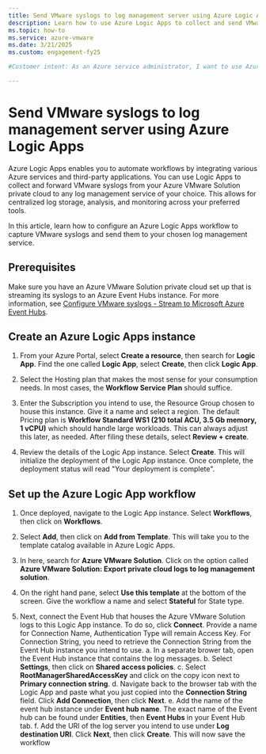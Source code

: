 ```yaml
---
title: Send VMware syslogs to log management server using Azure Logic Apps
description: Learn how to use Azure Logic Apps to collect and send VMware syslogs from your Azure VMware Solution private cloud to any log management service of your choice.
ms.topic: how-to 
ms.service: azure-vmware
ms.date: 3/21/2025
ms.custom: engagement-fy25

#Customer intent: As an Azure service administrator, I want to use Azure Logic Apps to send VMware syslogs from my Azure VMware Solution private cloud to my preferred log management service for centralized logging and analysis.

---
```


# Send VMware syslogs to log management server using Azure Logic Apps

Azure Logic Apps enables you to automate workflows by integrating various Azure services and third-party applications. You can use Logic Apps to collect and forward VMware syslogs from your Azure VMware Solution private cloud to any log management service of your choice. This allows for centralized log storage, analysis, and monitoring across your preferred tools.

In this article, learn how to configure an Azure Logic Apps workflow to capture VMware syslogs and send them to your chosen log management service.

## Prerequisites

Make sure you have an Azure VMware Solution private cloud set up that is streaming its syslogs to an Azure Event Hubs instance. For more information, see
[Configure VMware syslogs - Stream to Microsoft Azure Event Hubs](https://learn.microsoft.com/en-us/azure/azure-vmware/configure-vmware-syslogs#stream-to-microsoft-azure-event-hubs).

## Create an Azure Logic Apps instance

1. From your Azure Portal, select **Create a resource**, then search for **Logic App**. Find the one called **Logic App**, select **Create**, then click **Logic App**.

2. Select the Hosting plan that makes the most sense for your consumption needs. In most cases, the **Workflow Service Plan** should suffice.

3. Enter the Subscription you intend to use, the Resource Group chosen to house this instance. Give it a name and select a region. The default Pricing plan is **Workflow Standard WS1 (210 total ACU, 3.5 Gb memory, 1 vCPU)** which should handle large workloads. This can always adjust this later, as needed. After filing these details, select **Review + create**.

4. Review the details of the Logic App instance. Select **Create**. This will initialize the deployment of the Logic App instance. Once complete, the deployment status will read "Your deployment is complete".


## Set up the Azure Logic App workflow

1. Once deployed, navigate to the Logic App instance. Select **Workflows**, then click on **Workflows**.

2. Select **Add**, then click on **Add from Template**. This will take you to the template catalog available in Azure Logic Apps. 

3. In here, search for **Azure VMware Solution**. Click on the option called **Azure VMware Solution: Export private cloud logs to log management solution**.

4. On the right hand pane, select **Use this template** at the bottom of the screen. Give the workflow a name and select **Stateful** for State type. 

5. Next, connect the Event Hub that houses the Azure VMware Solution logs to this Logic App instance. To do so, click **Connect**. Provide a name for Connection Name, Authentication Type will remain Access Key. For Connection String, you need to retrieve the Connection String from the Event Hub instance you intend to use. 
    a. In a separate brower tab, open the Event Hub instance that contains the log messages. 
    b. Select **Settings**, then click on **Shared access policies**.
    c. Select **RootManagerSharedAccessKey** and click on the copy icon next to **Primary connection string**.
    d. Navigate back to the browser tab with the Logic App and paste what you just copied into the **Connection String** field. Click **Add Connection**, then click **Next**. 
    e. Add the name of the event hub instance under **Event hub name**. The exact name of the Event hub can be found under **Entities**, then **Event Hubs** in your Event Hub tab.
    f. Add the URI of the log server you intend to use under **Log destination URI**. Click **Next**, then click **Create**. This will now save the workflow 



